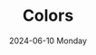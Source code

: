 ---
date:
- 2024-06-10 Monday
coverimage: ../assets/colors.webp
description:
- WonyoungJang.org
type: showcase/tokens
layout: colors
title: Colors
tags:
categories:
lastMod: 2024-06-13
---